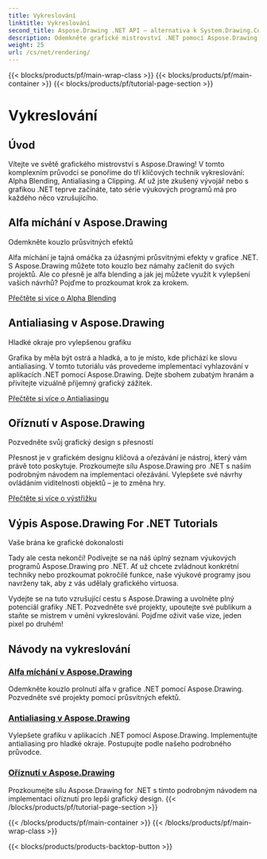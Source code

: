 ```yaml
---
title: Vykreslování
linktitle: Vykreslování
second_title: Aspose.Drawing .NET API – alternativa k System.Drawing.Common
description: Odemkněte grafické mistrovství .NET pomocí Aspose.Drawing! Pozvedněte projekty pomocí alfa prolnutí pro průsvitné efekty. Naučte se vyhlazování a ořezávání pro vylepšené návrhy.
weight: 25
url: /cs/net/rendering/
---
```


{{< blocks/products/pf/main-wrap-class >}}
{{< blocks/products/pf/main-container >}}
{{< blocks/products/pf/tutorial-page-section >}}

# Vykreslování

## Úvod

Vítejte ve světě grafického mistrovství s Aspose.Drawing! V tomto komplexním průvodci se ponoříme do tří klíčových technik vykreslování: Alpha Blending, Antialiasing a Clipping. Ať už jste zkušený vývojář nebo s grafikou .NET teprve začínáte, tato série výukových programů má pro každého něco vzrušujícího.

## Alfa míchání v Aspose.Drawing
Odemkněte kouzlo průsvitných efektů

Alfa míchání je tajná omáčka za úžasnými průsvitnými efekty v grafice .NET. S Aspose.Drawing můžete toto kouzlo bez námahy začlenit do svých projektů. Ale co přesně je alfa blending a jak jej můžete využít k vylepšení vašich návrhů? Pojďme to prozkoumat krok za krokem.

[Přečtěte si více o Alpha Blending](./alpha-blending/)

## Antialiasing v Aspose.Drawing
Hladké okraje pro vylepšenou grafiku

Grafika by měla být ostrá a hladká, a to je místo, kde přichází ke slovu antialiasing. V tomto tutoriálu vás provedeme implementací vyhlazování v aplikacích .NET pomocí Aspose.Drawing. Dejte sbohem zubatým hranám a přivítejte vizuálně příjemný grafický zážitek.

[Přečtěte si více o Antialiasingu](./antialiasing/)

## Oříznutí v Aspose.Drawing
Pozvedněte svůj grafický design s přesností

Přesnost je v grafickém designu klíčová a ořezávání je nástroj, který vám právě toto poskytuje. Prozkoumejte sílu Aspose.Drawing pro .NET s naším podrobným návodem na implementaci ořezávání. Vylepšete své návrhy ovládáním viditelnosti objektů – je to změna hry.

[Přečtěte si více o výstřižku](./clipping/)

## Výpis Aspose.Drawing For .NET Tutorials
Vaše brána ke grafické dokonalosti

Tady ale cesta nekončí! Podívejte se na náš úplný seznam výukových programů Aspose.Drawing pro .NET. Ať už chcete zvládnout konkrétní techniky nebo prozkoumat pokročilé funkce, naše výukové programy jsou navrženy tak, aby z vás udělaly grafického virtuosa.

Vydejte se na tuto vzrušující cestu s Aspose.Drawing a uvolněte plný potenciál grafiky .NET. Pozvedněte své projekty, upoutejte své publikum a staňte se mistrem v umění vykreslování. Pojďme oživit vaše vize, jeden pixel po druhém!
## Návody na vykreslování
### [Alfa míchání v Aspose.Drawing](./alpha-blending/)
Odemkněte kouzlo prolnutí alfa v grafice .NET pomocí Aspose.Drawing. Pozvedněte své projekty pomocí průsvitných efektů.
### [Antialiasing v Aspose.Drawing](./antialiasing/)
Vylepšete grafiku v aplikacích .NET pomocí Aspose.Drawing. Implementujte antialiasing pro hladké okraje. Postupujte podle našeho podrobného průvodce.
### [Oříznutí v Aspose.Drawing](./clipping/)
Prozkoumejte sílu Aspose.Drawing for .NET s tímto podrobným návodem na implementaci oříznutí pro lepší grafický design.
{{< /blocks/products/pf/tutorial-page-section >}}

{{< /blocks/products/pf/main-container >}}
{{< /blocks/products/pf/main-wrap-class >}}

{{< blocks/products/products-backtop-button >}}
